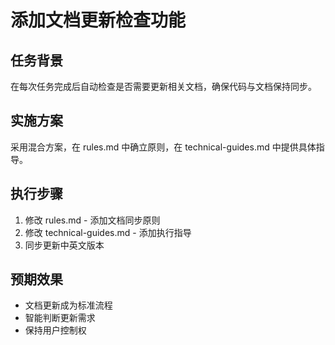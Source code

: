 # 添加文档更新检查功能

## 任务背景
在每次任务完成后自动检查是否需要更新相关文档，确保代码与文档保持同步。

## 实施方案
采用混合方案，在 rules.md 中确立原则，在 technical-guides.md 中提供具体指导。

## 执行步骤
1. 修改 rules.md - 添加文档同步原则
2. 修改 technical-guides.md - 添加执行指导
3. 同步更新中英文版本

## 预期效果
- 文档更新成为标准流程
- 智能判断更新需求
- 保持用户控制权